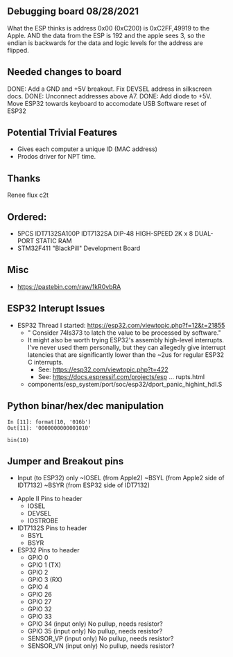 ## Debugging board 08/28/2021

What the ESP thinks is address 0x00 (0xC200) is 0xC2FF,49919 to the Apple.
AND the data from the ESP is 192 and the apple sees 3, so the endian is backwards
for the data and logic levels for the address are flipped.

## Needed changes to board

DONE: Add a GND and +5V breakout.
Fix DEVSEL address in silkscreen docs.
DONE: Unconnect addresses above A7.
DONE: Add diode to +5V.
Move ESP32 towards keyboard to accomodate USB
Software reset of ESP32

## Potential Trivial Features

+ Gives each computer a unique ID (MAC address)
+ Prodos driver for NPT time.

## Thanks

Renee
flux
c2t

## Ordered:

* 5PCS IDT7132SA100P IDT7132SA DIP-48 HIGH-SPEED 2K x 8 DUAL-PORT STATIC RAM 
* STM32F411 "BlackPill" Development Board

## Misc

* https://pastebin.com/raw/1kR0vbRA

## ESP32 Interupt Issues

* ESP32 Thread I started: https://esp32.com/viewtopic.php?f=12&t=21855
	* " Consider 74ls373 to latch the value to be processed by software."
	* It might also be worth trying ESP32's assembly high-level interrupts. I've never used them personally, but they can allegedly give interrupt latencies that are significantly lower than the ~2us for regular ESP32 C interrupts.
		* See: https://esp32.com/viewtopic.php?t=422
		* See: https://docs.espressif.com/projects/esp ... rupts.html
	* components/esp_system/port/soc/esp32/dport_panic_highint_hdl.S

## Python binar/hex/dec manipulation

```
In [11]: format(10, '016b')
Out[11]: '0000000000001010'

bin(10)
```


## Jumper and Breakout pins

* Input (to ESP32) only
    ~IOSEL  (from Apple2)
    ~BSYL   (from Apple2 side of IDT7132)
    ~BSYR   (from ESP32 side of IDT7132)


+ Apple II Pins to header
    + IOSEL
    + DEVSEL
    + IOSTROBE
+ IDT7132S Pins to header
    + BSYL
    + BSYR
+ ESP32 Pins to header
    + GPIO 0
    + GPIO 1    (TX)
    + GPIO 2
    + GPIO 3    (RX)
    + GPIO 4
    + GPIO 26
    + GPIO 27
    + GPIO 32
    + GPIO 33
    + GPIO 34   (input only) No pullup, needs resistor?
    + GPIO 35   (input only) No pullup, needs resistor?
    + SENSOR_VP (input only) No pullup, needs resistor?
    + SENSOR_VN (input only) No pullup, needs resistor?
